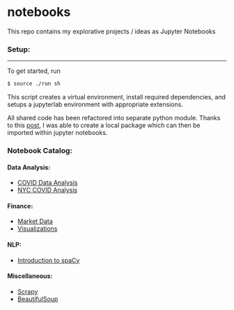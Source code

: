 notebooks
==========

This repo contains my explorative projects / ideas as Jupyter Notebooks

### Setup:
-----

To get started, run 
```bash
$ source ./run sh
``` 

This script creates a virtual environment, install required dependencies, and setups a jupyterlab environment with appropriate extensions. 

All shared code has been refactored into separate python module. Thanks to this [post](https://godatadriven.com/blog/write-less-terrible-code-with-jupyter-notebook/), I was able to create a local package which can then be imported within jupyter notebooks.

### Notebook Catalog: 

#### Data Analysis:

- [COVID Data Analysis](https://github.com/VasuBalakrishnan/notebooks/blob/master/notebooks/covid/data-analysis.ipynb)
- [NYC COVID Analysis](https://github.com/VasuBalakrishnan/notebooks/blob/master/notebooks/covid/nyc-covid.ipynb) 

#### Finance:

- [Market Data](https://github.com/VasuBalakrishnan/notebooks/blob/master/notebooks/finance/marketdata.ipynb)
- [Visualizations](https://github.com/VasuBalakrishnan/notebooks/blob/master/notebooks/finance/visualizations.ipynb)

#### NLP:

- [Introduction to spaCy](https://github.com/VasuBalakrishnan/notebooks/blob/master/notebooks/nlp/spacy-intro.ipynb)

#### Miscellaneous:

- [Scrapy](https://github.com/VasuBalakrishnan/notebooks/blob/master/notebooks/scraping/Scrapy.ipynb)
- [BeautifulSoup](https://github.com/VasuBalakrishnan/notebooks/blob/master/notebooks/scraping/BeautifulSoup.ipynb)

